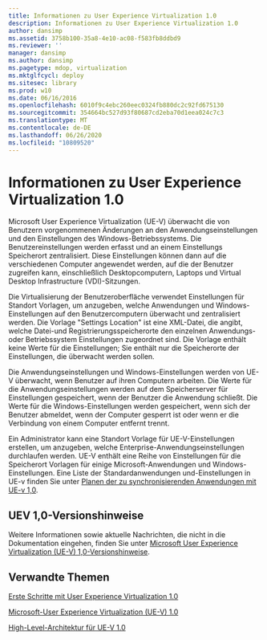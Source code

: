 ```yaml
---
title: Informationen zu User Experience Virtualization 1.0
description: Informationen zu User Experience Virtualization 1.0
author: dansimp
ms.assetid: 3758b100-35a8-4e10-ac08-f583fb8ddbd9
ms.reviewer: ''
manager: dansimp
ms.author: dansimp
ms.pagetype: mdop, virtualization
ms.mktglfcycl: deploy
ms.sitesec: library
ms.prod: w10
ms.date: 06/16/2016
ms.openlocfilehash: 6010f9c4ebc260eec0324fb880dc2c92fd675130
ms.sourcegitcommit: 354664bc527d93f80687cd2eba70d1eea024c7c3
ms.translationtype: MT
ms.contentlocale: de-DE
ms.lasthandoff: 06/26/2020
ms.locfileid: "10809520"
---
```

# Informationen zu User Experience Virtualization 1.0


Microsoft User Experience Virtualization (UE-V) überwacht die von Benutzern vorgenommenen Änderungen an den Anwendungseinstellungen und den Einstellungen des Windows-Betriebssystems. Die Benutzereinstellungen werden erfasst und an einem Einstellungs Speicherort zentralisiert. Diese Einstellungen können dann auf die verschiedenen Computer angewendet werden, auf die der Benutzer zugreifen kann, einschließlich Desktopcomputern, Laptops und Virtual Desktop Infrastructure (VDI)-Sitzungen.

Die Virtualisierung der Benutzeroberfläche verwendet Einstellungen für Standort Vorlagen, um anzugeben, welche Anwendungen und Windows-Einstellungen auf den Benutzercomputern überwacht und zentralisiert werden. Die Vorlage "Settings Location" ist eine XML-Datei, die angibt, welche Datei-und Registrierungsspeicherorte den einzelnen Anwendungs-oder Betriebssystem Einstellungen zugeordnet sind. Die Vorlage enthält keine Werte für die Einstellungen; Sie enthält nur die Speicherorte der Einstellungen, die überwacht werden sollen.

Die Anwendungseinstellungen und Windows-Einstellungen werden von UE-V überwacht, wenn Benutzer auf ihren Computern arbeiten. Die Werte für die Anwendungseinstellungen werden auf dem Speicherserver für Einstellungen gespeichert, wenn der Benutzer die Anwendung schließt. Die Werte für die Windows-Einstellungen werden gespeichert, wenn sich der Benutzer abmeldet, wenn der Computer gesperrt ist oder wenn er die Verbindung von einem Computer entfernt trennt.

Ein Administrator kann eine Standort Vorlage für UE-V-Einstellungen erstellen, um anzugeben, welche Enterprise-Anwendungseinstellungen durchlaufen werden. UE-V enthält eine Reihe von Einstellungen für die Speicherort Vorlagen für einige Microsoft-Anwendungen und Windows-Einstellungen. Eine Liste der Standardanwendungen und-Einstellungen in UE-v finden Sie unter [Planen der zu synchronisierenden Anwendungen mit UE-v 1,0](planning-which-applications-to-synchronize-with-ue-v-10.md).

## UEV 1,0-Versionshinweise


Weitere Informationen sowie aktuelle Nachrichten, die nicht in die Dokumentation eingehen, finden Sie unter [Microsoft User Experience Virtualization (UE-V) 1,0-Versionshinweise](microsoft-user-experience-virtualization--ue-v--10-release-notes.md).

## Verwandte Themen


[Erste Schritte mit User Experience Virtualization 1.0](getting-started-with-user-experience-virtualization-10.md)

[Microsoft-User Experience Virtualization (UE-V) 1.0](index.md)

[High-Level-Architektur für UE-V 1.0](high-level-architecture-for-ue-v-10.md)

 

 





